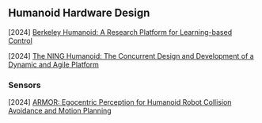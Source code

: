 ## Humanoid Hardware Design

[2024] [Berkeley Humanoid: A Research Platform for Learning-based Control](https://arxiv.org/abs/2407.21781)

[2024] [The NING Humanoid: The Concurrent Design and Development of a Dynamic and Agile Platform](https://arxiv.org/abs/2408.01056)



### Sensors

[2024] [ARMOR: Egocentric Perception for Humanoid Robot Collision Avoidance and Motion Planning](https://arxiv.org/abs/2412.00396)